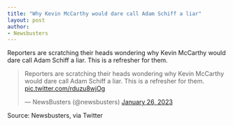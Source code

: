 ```yaml
---
title: "Why Kevin McCarthy would dare call Adam Schiff a liar"
layout: post
author:
- Newsbusters
---
```


Reporters are scratching their heads wondering why Kevin McCarthy would dare call Adam Schiff a liar. This is a refresher for them.

<blockquote class="twitter-tweet"><p lang="en" dir="ltr">Reporters are scratching their heads wondering why Kevin McCarthy would dare call Adam Schiff a liar. This is a refresher for them. <a href="https://t.co/rduzu8wjOg">pic.twitter.com/rduzu8wjOg</a></p>&mdash; NewsBusters (@newsbusters) <a href="https://twitter.com/newsbusters/status/1618632826810671110?ref_src=twsrc%5Etfw">January 26, 2023</a></blockquote> <script async src="https://platform.twitter.com/widgets.js" charset="utf-8"></script>

Source: Newsbusters, via Twitter
